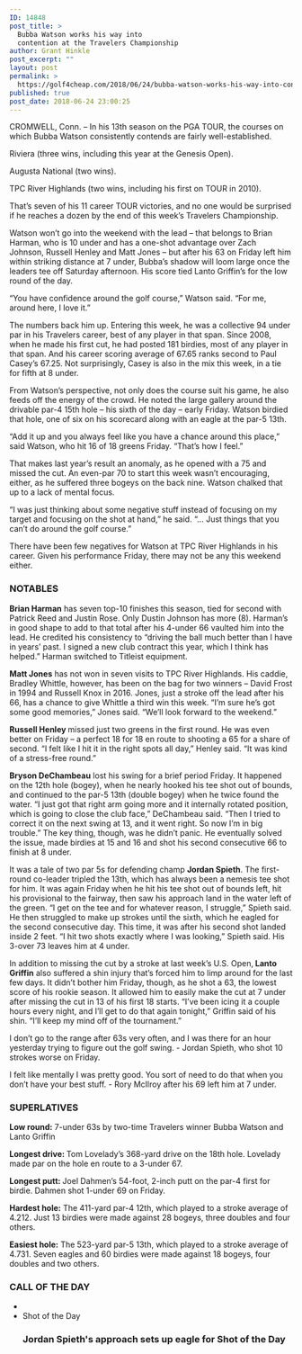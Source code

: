 ```yaml
---
ID: 14848
post_title: >
  Bubba Watson works his way into
  contention at the Travelers Championship
author: Grant Hinkle
post_excerpt: ""
layout: post
permalink: >
  https://golf4cheap.com/2018/06/24/bubba-watson-works-his-way-into-contention-at-the-travelers-championship/
published: true
post_date: 2018-06-24 23:00:25
---
```

<div><div><div><p>CROMWELL, Conn. &ndash; In his 13th season on the PGA TOUR, the courses on which Bubba Watson consistently contends are fairly well-established.</p><p>Riviera (three wins, including this year at the Genesis Open).</p><p>Augusta National (two wins).</p><p>TPC River Highlands (two wins, including his first on TOUR in 2010).</p><p>That&rsquo;s seven of his 11 career TOUR victories, and no one would be surprised if he reaches a dozen by the end of this week&rsquo;s Travelers Championship.</p><p>Watson won&rsquo;t go into the weekend with the lead &ndash; that belongs to Brian Harman, who is 10 under and has a one-shot advantage over Zach Johnson, Russell Henley and Matt Jones &ndash; but after his 63 on Friday left him within striking distance at 7 under, Bubba&rsquo;s shadow will loom large once the leaders tee off Saturday afternoon. His score tied Lanto Griffin&rsquo;s for the low round of the day.</p><p>&ldquo;You have confidence around the golf course,&rdquo; Watson said. &ldquo;For me, around here, I love it.&rdquo;</p><p>The numbers back him up. Entering this week, he was a collective 94 under par in his Travelers career, best of any player in that span. Since 2008, when he made his first cut, he had posted 181 birdies, most of any player in that span. And his career scoring average of 67.65 ranks second to Paul Casey&rsquo;s 67.25. Not surprisingly, Casey is also in the mix this week, in a tie for fifth at 8 under.</p><p>From Watson&rsquo;s perspective, not only does the course suit his game, he also feeds off the energy of the crowd. He noted the large gallery around the drivable par-4 15th hole &ndash; his sixth of the day &ndash; early Friday. Watson birdied that hole, one of six on his scorecard along with an eagle at the par-5 13th.</p><p>&ldquo;Add it up and you always feel like you have a chance around this place,&rdquo; said Watson, who hit 16 of 18 greens Friday. &ldquo;That&rsquo;s how I feel.&rdquo;</p><p>That makes last year&rsquo;s result an anomaly, as he opened with a 75 and missed the cut. An even-par 70 to start this week wasn&rsquo;t encouraging, either, as he suffered three bogeys on the back nine. Watson chalked that up to a lack of mental focus.</p><p>&ldquo;I was just thinking about some negative stuff instead of focusing on my target and focusing on the shot at hand,&rdquo; he said. &ldquo;&hellip; Just things that you can&rsquo;t do around the golf course.&rdquo;</p><p>There have been few negatives for Watson at TPC River Highlands in his career. Given his performance Friday, there may not be any this weekend either.</p></div><div><h3><b><span>NOTABLES</span></b></h3><p><b>Brian Harman</b> has seven top-10 finishes this season, tied for second with Patrick Reed and Justin Rose. Only Dustin Johnson has more (8). Harman&rsquo;s in good shape to add to that total after his 4-under 66 vaulted him into the lead. He credited his consistency to &ldquo;driving the ball much better than I have in years&rsquo; past. I signed a new club contract this year, which I think has helped.&rdquo; Harman switched to Titleist equipment.</p><p><b>Matt Jones</b> has not won in seven visits to TPC River Highlands. His caddie, Bradley Whittle, however, has been on the bag for two winners &ndash; David Frost in 1994 and Russell Knox in 2016. Jones, just a stroke off the lead after his 66, has a chance to give Whittle a third win this week. &ldquo;I&rsquo;m sure he&rsquo;s got some good memories,&rdquo; Jones said. &ldquo;We&rsquo;ll look forward to the weekend.&rdquo;</p><p><b>Russell Henley </b>missed just two greens in the first round. He was even better on Friday &ndash; a perfect 18 for 18 en route to shooting a 65 for a share of second. &ldquo;I felt like I hit it in the right spots all day,&rdquo; Henley said. &ldquo;It was kind of a stress-free round.&rdquo;</p><p><b>Bryson DeChambeau</b> lost his swing for a brief period Friday. It happened on the 12th hole (bogey), when he nearly hooked his tee shot out of bounds, and continued to the par-5 13th (double bogey) when he twice found the water. &ldquo;I just got that right arm going more and it internally rotated position, which is going to close the club face,&rdquo; DeChambeau said. &ldquo;Then I tried to correct it on the next swing at 13, and it went right. So now I&rsquo;m in big trouble.&rdquo; The key thing, though, was he didn&rsquo;t panic. He eventually solved the issue, made birdies at 15 and 16 and shot his second consecutive 66 to finish at 8 under.</p><p>It was a tale of two par 5s for defending champ <b>Jordan Spieth</b>. The first-round co-leader tripled the 13th, which has always been a nemesis tee shot for him. It was again Friday when he hit his tee shot out of bounds left, hit his provisional to the fairway, then saw his approach land in the water left of the green. &ldquo;I get on the tee and for whatever reason, I struggle,&rdquo; Spieth said. He then struggled to make up strokes until the sixth, which he eagled for the second consecutive day. This time, it was after his second shot landed inside 2 feet. &ldquo;I hit two shots exactly where I was looking,&rdquo; Spieth said. His 3-over 73 leaves him at 4 under.</p><p>In addition to missing the cut by a stroke at last week&rsquo;s U.S. Open,<b> Lanto Griffin</b> also suffered a shin injury that&rsquo;s forced him to limp around for the last few days. It didn&rsquo;t bother him Friday, though, as he shot a 63, the lowest score of his rookie season. It allowed him to easily make the cut at 7 under after missing the cut in 13 of his first 18 starts. &ldquo;I&rsquo;ve been icing it a couple hours every night, and I&rsquo;ll get to do that again tonight,&rdquo; Griffin said of his shin. &ldquo;I&rsquo;ll keep my mind off of the tournament.&rdquo;</p></div><div><p> I don&rsquo;t go to the range after 63s very often, and I was there for an hour yesterday trying to figure out the golf swing. <span>- Jordan Spieth, who shot 10 strokes worse on Friday.</span></p></div><div><p> I felt like mentally I was pretty good. You sort of need to do that when you don&rsquo;t have your best stuff. <span>- Rory McIlroy after his 69 left him at 7 under.</span></p></div><div><h3><b><span>SUPERLATIVES</span></b></h3><p><b>Low round:</b> 7-under 63s by two-time Travelers winner Bubba Watson and Lanto Griffin</p><p><b>Longest drive: </b>Tom Lovelady&rsquo;s 368-yard drive on the 18th hole. Lovelady made par on the hole en route to a 3-under 67.</p><p><b>Longest putt: </b>Joel Dahmen&rsquo;s 54-foot, 2-inch putt on the par-4 first for birdie. Dahmen shot 1-under 69 on Friday.</p><p><b>Hardest hole:</b> The 411-yard par-4 12th, which played to a stroke average of 4.212. Just 13 birdies were made against 28 bogeys, three doubles and four others.</p><p><b>Easiest hole:</b> The 523-yard par-5 13th, which played to a stroke average of 4.731. Seven eagles and 60 birdies were made against 18 bogeys, four doubles and two others.</p></div><div><h3><b><span>CALL OF THE DAY</span></b></h3></div><div data-video-id="ByMDJtZjE6HgA2Vsbec1YREr7lp7waBn"><ul><li><li><span>Shot of the Day</span><h3>Jordan Spieth's approach sets up eagle for Shot of the Day</h3></li></ul></div></div></div>
